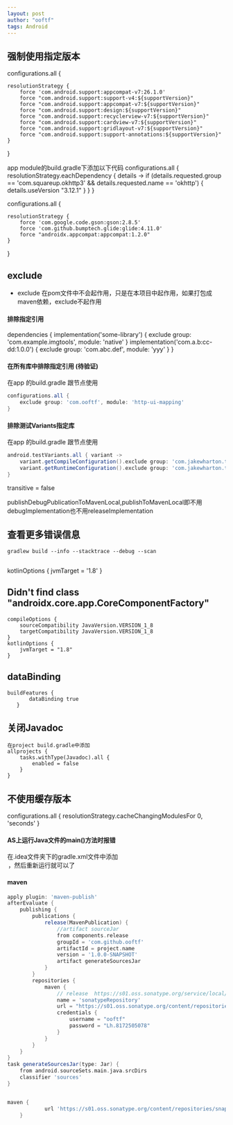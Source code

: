 ```yaml
---
layout: post
author: "ooftf"
tags: Android
---
```


## 强制使用指定版本
configurations.all {

    resolutionStrategy {
        force 'com.android.support:appcompat-v7:26.1.0'
        force "com.android.support:support-v4:${supportVersion}"
        force "com.android.support:appcompat-v7:${supportVersion}"
        force "com.android.support:design:${supportVersion}"
        force "com.android.support:recyclerview-v7:${supportVersion}"
        force "com.android.support:cardview-v7:${supportVersion}"
        force "com.android.support:gridlayout-v7:${supportVersion}"
        force "com.android.support:support-annotations:${supportVersion}"
    }
}

app module的build.gradle下添加以下代码
configurations.all {
    resolutionStrategy.eachDependency { details ->
        if (details.requested.group == 'com.squareup.okhttp3'
                && details.requested.name == 'okhttp') {
            details.useVersion "3.12.1"
        }
    }
}

configurations.all {

    resolutionStrategy {
        force 'com.google.code.gson:gson:2.8.5'
        force 'com.github.bumptech.glide:glide:4.11.0'
        force "androidx.appcompat:appcompat:1.2.0"
    }
}
## exclude
* exclude 在pom文件中不会起作用，只是在本项目中起作用，如果打包成maven依赖，exclude不起作用
#### 排除指定引用
dependencies {
    implementation('some-library') {
        exclude group: 'com.example.imgtools', module: 'native'
    }
    implementation('com.a.b:cc-dd:1.0.0') {
            exclude group: 'com.abc.def', module: 'yyy'
    }
}
#### 在所有库中排除指定引用   (待验证)
在app 的build.gradle 跟节点使用
```groovy
configurations.all {
    exclude group: 'com.ooftf', module: 'http-ui-mapping'
}
```
#### 排除测试Variants指定库
在app 的build.gradle 跟节点使用
```groovy
android.testVariants.all { variant ->
    variant.getCompileConfiguration().exclude group: 'com.jakewharton.threetenabp', module: 'threetenabp'
    variant.getRuntimeConfiguration().exclude group: 'com.jakewharton.threetenabp', module: 'threetenabp'
}
```





transitive = false

publishDebugPublicationToMavenLocal,publishToMavenLocal即不用debugImplementation也不用releaseImplementation

## 查看更多错误信息
    gradlew build --info --stacktrace --debug --scan


##
 kotlinOptions {
        jvmTarget = '1.8'
    }

##  Didn't find class "androidx.core.app.CoreComponentFactory"
    compileOptions {
        sourceCompatibility JavaVersion.VERSION_1_8
        targetCompatibility JavaVersion.VERSION_1_8
    }
    kotlinOptions {
        jvmTarget = "1.8"
    }

##  dataBinding
    buildFeatures {
           dataBinding true
       }


## 关闭Javadoc
    在project build.gradle中添加
    allprojects {
        tasks.withType(Javadoc).all {
            enabled = false
        }
    }

## 不使用缓存版本
configurations.all {
    resolutionStrategy.cacheChangingModulesFor 0, 'seconds'
}

#### AS上运行Java文件的main()方法时报错
在.idea文件夹下的gradle.xml文件中添加<option name="delegatedBuild" value="false" />，然后重新运行就可以了


#### maven
```groovy
apply plugin: 'maven-publish'
afterEvaluate {
    publishing {
        publications {
            release(MavenPublication) {
                //artifact sourceJar
                from components.release
                groupId = 'com.github.ooftf'
                artifactId = project.name
                version = '1.0.0-SNAPSHOT'
                artifact generateSourcesJar
            }
        }
        repositories {
            maven {
                // release  https://s01.oss.sonatype.org/service/local/staging/deploy/maven2/
                name = 'sonatypeRepository'
                url = "https://s01.oss.sonatype.org/content/repositories/snapshots/"
                credentials {
                    username = "ooftf"
                    password = "Lh.8172505078"
                }
            }
        }
    }
}
task generateSourcesJar(type: Jar) {
    from android.sourceSets.main.java.srcDirs
    classifier 'sources'
}


maven {
            url 'https://s01.oss.sonatype.org/content/repositories/snapshots/'
    }
```
